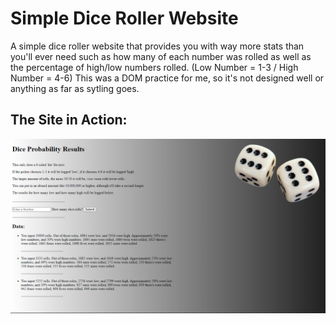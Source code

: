 # Simple Dice Roller Website
A simple dice roller website that provides you with way more stats than you'll ever need such as how many of each number was rolled as well as the percentage of high/low numbers rolled. (Low Number = 1-3 / High Number = 4-6) This was a DOM practice for me, so it's not designed well or anything as far as sytling goes.

## The Site in Action:
![picture alt](./imgs/screenshot.png)